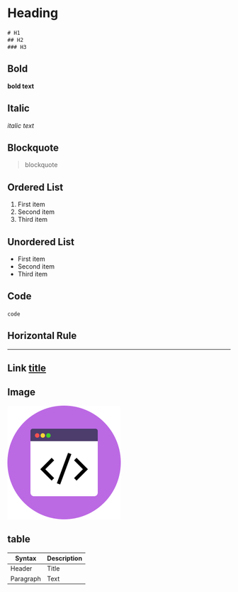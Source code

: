 # Heading

    # H1
    ## H2
    ### H3

## Bold	
**bold text**

## Italic	
*italic text*

## Blockquote
> blockquote

## Ordered List
1. First item
2. Second item
3. Third item

## Unordered List
- First item
- Second item
- Third item

## Code
`code`

## Horizontal Rule

---

## Link	[title](https://www.google.com)

## Image	
![alt text](code.png)

## table

| Syntax | Description |
| ----------- | ----------- |
| Header | Title |
| Paragraph | Text |

